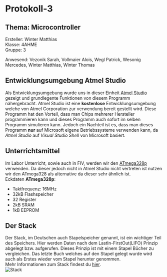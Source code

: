 # Protokoll-3
## Thema: Microcontroller

Ersteller: Winter Matthias  
Klasse:    4AHME  
Gruppe:    3   

Anwesend: Vezonik Sarah, Vollmaier Alois, Wegl Patrick, Wesonig Mercedes, Winter Matthias, Winter Thomas   
   
## Entwicklungsumgebung Atmel Studio
Als Entwicklungsumgebung wurde uns in dieser Einheit [Atmel Studio](https://www.mikrocontroller.net/articles/Atmel_Studio) gezeigt und grundlegente Funktionen von diesem Programm nähergebracht. Atmel Studio ist eine **kostenlose** Entwicklungsumgebung welche von Atmel Corporation zur verwendung bereit gestellt wird. Diese Programm hat den Vorteil, dass man Chips mehrerer Hersteller programmieren kann und dieses Programm auch sofort im selben Programm simulieren kann. Jedoch ein Nachteil ist es, dass man dieses Programm **nur** auf Microsoft eigene Betriebssysteme verwenden kann, da *Atmel Studio* auf *Visual Studio Shell* von Microsoft basiert.  

## Unterrichtsmittel

Im Labor Unterricht, sowie auch in FIV, werden wir den [ATmega328p](https://www.sparkfun.com/datasheets/Components/SMD/ATMega328.pdf) verwenden. Da dieser jedoch nicht in Atmel Studio nicht vertreten ist nutzen wir den ATmega328 als alternative da dieser sehr ähnlich ist.  
Eckdaten **ATmega328p**:  
* Taktfrequenz: 16MHz
* 32kB Flashspeicher
* 32 Register
* 2kB SRAM
* 1kB EEPROM  
  
## Der Stack
Der Stack, im Deutschen auch Stapelspeicher genannt, ist ein wichtiger Teil des Speichers. Hier werden Daten nach dem LastIn-FirstOut(LIFO) Prinzip abgelegt bzw. aufgerufen. Dieses Prinzip ist mit einem Stapel Bücher zu vergleichen. Das letzte Buch welches auf den Stapel gelegt wurde wird auch als Erstes wieder vom Stapel herunter genommen.  
Mehr Informationen zum Stack findest du [hier](https://de.wikipedia.org/wiki/Stapelspeicher).  
![Stack](https://www.google.at/url?sa=i&rct=j&q=&esrc=s&source=images&cd=&cad=rja&uact=8&ved=2ahUKEwiCnPL_kITfAhUSdxoKHTQQDBwQjRx6BAgBEAU&url=https%3A%2F%2Fwww.der-wirtschaftsingenieur.de%2Findex.php%2Fstack-datenstruktur-in-c%2F&psig=AOvVaw1AS0vRkHQ8NBydR_HNDKjl&ust=1543942560267683"Stack")

